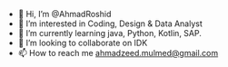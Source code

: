 - 👋 Hi, I’m @AhmadRoshid
- 👀 I’m interested in Coding, Design & Data Analyst
- 🌱 I’m currently learning java, Python, Kotlin, SAP.
- 💞️ I’m looking to collaborate on IDK
- 📫 How to reach me ahmadzeed.mulmed@gmail.com

<!---
AhmadRoshid/AhmadRoshid is a ✨ special ✨ repository because its `README.md` (this file) appears on your GitHub profile.
You can click the Preview link to take a look at your changes.
--->

